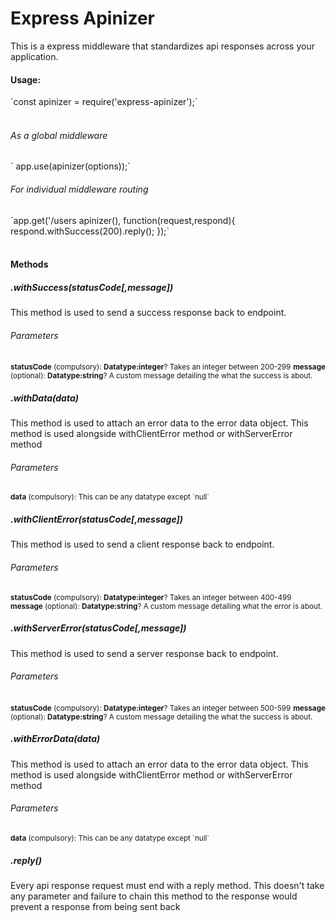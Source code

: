 <h1>Express Apinizer</h1>

This is a express middleware that standardizes api responses across your application.

<h4>Usage:</h4>  
`const apinizer = require('express-apinizer');`
<br><br>
<h6>As a global middleware</h6>
 `  app.use(apinizer(options));`
  <h6>For individual middleware routing</h6>
  `app.get('/users  apinizer(), function(request,respond){
    respond.withSuccess(200).reply();
  });`
<br><br>

<h4>Methods</h4>

<h5>.withSuccess(statusCode[,message])</h5>
This method is used to send a success response back to endpoint. 
<h6>Parameters</h6>
<small><b>statusCode</b> (compulsory): <b>Datatype:integer</b>? Takes an integer between 200-299</small>
<small><b>message</b> (optional): <b>Datatype:string</b>? A custom message detailing the what the success is about. </small>  

<h5>.withData(data)</h5>
This method is used to attach an error data to the error data object.
This method is used alongside withClientError method or withServerError method
 
<h6>Parameters</h6>
<small><b>data</b> (compulsory): This can be any datatype except `null` </small>

<h5>.withClientError(statusCode[,message])</h5>
This method is used to send a client response back to endpoint. 
<h6>Parameters</h6>
<small><b>statusCode</b> (compulsory): <b>Datatype:integer</b>? Takes an integer between 400-499</small>
<small><b>message</b> (optional): <b>Datatype:string</b>? A custom message detailing what the error is about. </small>  

<h5>.withServerError(statusCode[,message])</h5>
This method is used to send a server response back to endpoint. 
<h6>Parameters</h6>
<small><b>statusCode</b> (compulsory): <b>Datatype:integer</b>? Takes an integer between 500-599</small>
<small><b>message</b> (optional): <b>Datatype:string</b>? A custom message detailing the what the success is about. </small>  

<h5>.withErrorData(data)</h5>
This method is used to attach an error data to the error data object.
This method is used alongside withClientError method or withServerError method
<h6>Parameters</h6>
<small><b>data</b> (compulsory): This can be any datatype except `null` </small>

<h5>.reply()</h5>
Every api response request must end with a reply method.
This doesn't take any parameter and failure to chain this method to the response would prevent a response from being sent back



